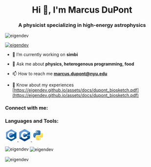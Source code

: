 <h1 align="center">Hi 👋, I'm Marcus DuPont</h1>
<h3 align="center">A physicist specializing in high-energy astrophysics</h3>

<p align="left"> <img src="https://komarev.com/ghpvc/?username=eigendev&label=Profile%20views&color=0e75b6&style=flat" alt="eigendev" /> </p>

<p align="left"> <a href="https://github.com/ryo-ma/github-profile-trophy"><img src="https://github-profile-trophy.vercel.app/?username=eigendev" alt="eigendev" /></a> </p>

- 🔭 I’m currently working on **simbi**

- 💬 Ask me about **physics, heterogenous programming, food**

- 📫 How to reach me **marcus.dupont@nyu.edu**

- 📄 Know about my experiences [https://eigendev.github.io/assets/docs/dupont_biosketch.pdf](https://eigendev.github.io/assets/docs/dupont_biosketch.pdf)

<h3 align="left">Connect with me:</h3>
<p align="left">
</p>

<h3 align="left">Languages and Tools:</h3>
<p align="left"> <a href="https://www.cprogramming.com/" target="_blank" rel="noreferrer"> <img src="https://raw.githubusercontent.com/devicons/devicon/master/icons/c/c-original.svg" alt="c" width="40" height="40"/> </a> <a href="https://www.w3schools.com/cpp/" target="_blank" rel="noreferrer"> <img src="https://raw.githubusercontent.com/devicons/devicon/master/icons/cplusplus/cplusplus-original.svg" alt="cplusplus" width="40" height="40"/> </a> <a href="https://www.python.org" target="_blank" rel="noreferrer"> <img src="https://raw.githubusercontent.com/devicons/devicon/master/icons/python/python-original.svg" alt="python" width="40" height="40"/> </a> </p>

<p><img align="left" src="https://github-readme-stats.vercel.app/api/top-langs?username=eigendev&show_icons=true&locale=en&layout=compact" alt="eigendev" /></p>

<p>&nbsp;<img align="center" src="https://github-readme-stats.vercel.app/api?username=eigendev&show_icons=true&locale=en" alt="eigendev" /></p>

<p><img align="center" src="https://github-readme-streak-stats.herokuapp.com/?user=eigendev&" alt="eigendev" /></p>


